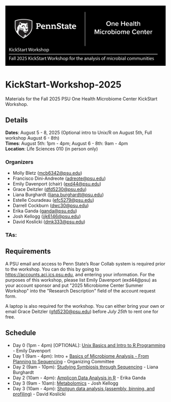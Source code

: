 ![IntroImage](images/IntroImage.jpg)
# KickStart-Workshop-2025
Materials for the Fall 2025 PSU One Health Microbiome Center KickStart Workshop.

## Details
**Dates**: August 5 - 8, 2025  (Optional intro to Unix/R on August 5th, Full workshop August 6 - 8th)  
**Times**: August 5th: 1pm - 4pm; August 6 - 8th: 9am - 4pm  
**Location**: Life Sciences 010 (in person only)

### Organizers
- Molly Bletz	(mcb6342@psu.edu)
- Francisco Dini-Andreote	(adreote@psu.edu)
- Emily Davenport	(chair) (exd44@psu.edu)
- Grace Deitzler	(dfd5230@psu.edu)
- Liana Burghardt 	(liana.burghardt@psu.edu)
- Estelle Couradeau	(efc5279@psu.edu) 
- Darrell Cockburn	(dwc30@psu.edu)
- Erika Ganda		(ganda@psu.edu)
- Josh Kellogg 		(jjk6146@psu.edu)
- David Koslicki	(dmk333@psu.edu)

### TAs:


## Requirements
A PSU email and access to Penn State’s Roar Collab system is required prior to the workshop. You can do this by going to https://accounts.aci.ics.psu.edu, and entering your information.  For the purposes of this workshop, please list Emily Davenport (exd44@psu) as your account sponsor and put "2025 Microbiome Center Summer Workshop" into the "Research Description" field of the account request form. 

A laptop is also required for the workshop. You can either bring your own or email Grace Deitzler (gfd5230@psu.edu) before _July 25th_ to rent one for free. 

## Schedule
- Day 0 (1pm - 4pm) [OPTIONAL]: [Unix Basics and Intro to R Programming](/Day0-UnixBasics) - Emily Davenport 
- Day 1 (9am - 4pm): Intro + [Basics of Microbiome Analysis - From Planning to Sequencing](/Day1-MicrobiomeAnalysisBasics) - Organizing Committee 
- Day 2 (9am - 10pm): [Studying Symbiosis through Sequencing](/Day2-AmpliconR) - Liana Burghardt 
- Day 2 (10am - 4pm): [Amplicon Data Analysis in R](/Day2-AmpliconR) - Erika Ganda
- Day 3 (9am - 10am): [Metabolomics](/Day3-Shotgun) - Josh Kellogg
- Day 3 (10am - 4pm): [Shotgun data analysis (assembly, binning, and profiling)](Day3-Shotgun/README.md) - David Koslicki
